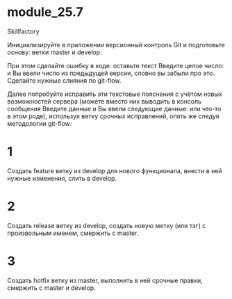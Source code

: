 # module_25.7
Skillfactory

Инициализируйте в приложении версионный контроль Git и подготовьте основу: ветки master и develop. 

При этом сделайте ошибку в коде: оставьте текст Введите целое число: и Вы ввели число из предыдущей версии, 
словно вы забыли про это. Сделайте нужные слияния по git-flow.

Далее попробуйте исправить эти текстовые пояснения с учётом новых возможностей сервера 
(можете вместо них выводить в консоль сообщения Введите данные и Вы ввели следующие данные: или что-то в этом роде), 
используя ветку срочных исправлений, опять же следуя методологии git-flow:

# 1
Создать feature ветку из develop для нового функционала, внести в ней нужные изменения, слить в develop.
# 2
Создать release ветку из develop, создать новую метку (или тэг) с произвольным именем, смержить с master.
# 3
Создать hotfix ветку из master, выполнить в ней срочные правки, смержить с master и develop.
